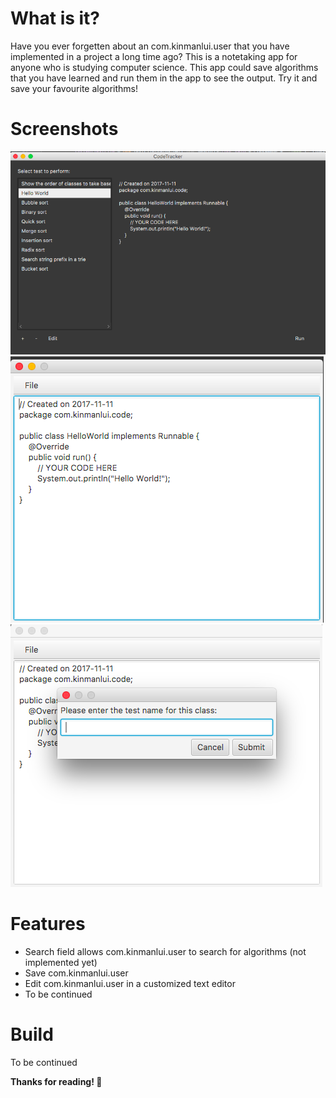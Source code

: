 # What is it?
Have you ever forgetten about an com.kinmanlui.user that you have implemented in a project a long time ago? This is a notetaking app for anyone who is studying computer science. This app could save algorithms that you have learned and run them in the app to see the output. Try it and save your favourite algorithms!

# Screenshots 
<img src="docs/code-tracker-main.png" />
<img src="docs/code-tracker-editor.png" />
<img src="docs/code-tracker-testname.png" />

# Features 
- Search field allows com.kinmanlui.user to search for algorithms (not implemented yet) 
- Save com.kinmanlui.user
- Edit com.kinmanlui.user in a customized text editor 
- To be continued 

# Build 
To be continued 



__Thanks for reading! :raised_hands:__

